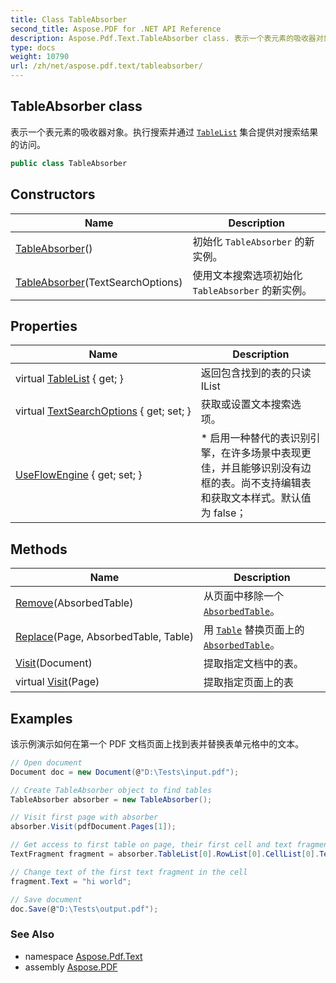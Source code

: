 ```yaml
---
title: Class TableAbsorber
second_title: Aspose.PDF for .NET API Reference
description: Aspose.Pdf.Text.TableAbsorber class. 表示一个表元素的吸收器对象。执行搜索并通过 TableList 集合提供对搜索结果的访问
type: docs
weight: 10790
url: /zh/net/aspose.pdf.text/tableabsorber/
---
```

## TableAbsorber class

表示一个表元素的吸收器对象。执行搜索并通过 [`TableList`](./tablelist/) 集合提供对搜索结果的访问。

```csharp
public class TableAbsorber
```

## Constructors

| Name | Description |
| --- | --- |
| [TableAbsorber](tableabsorber/#constructor)() | 初始化 `TableAbsorber` 的新实例。 |
| [TableAbsorber](tableabsorber/#constructor_1)(TextSearchOptions) | 使用文本搜索选项初始化 `TableAbsorber` 的新实例。 |

## Properties

| Name | Description |
| --- | --- |
| virtual [TableList](../../aspose.pdf.text/tableabsorber/tablelist/) { get; } | 返回包含找到的表的只读 IList |
| virtual [TextSearchOptions](../../aspose.pdf.text/tableabsorber/textsearchoptions/) { get; set; } | 获取或设置文本搜索选项。 |
| [UseFlowEngine](../../aspose.pdf.text/tableabsorber/useflowengine/) { get; set; } | * 启用一种替代的表识别引擎，在许多场景中表现更佳，并且能够识别没有边框的表。尚不支持编辑表和获取文本样式。默认值为 false； |

## Methods

| Name | Description |
| --- | --- |
| [Remove](../../aspose.pdf.text/tableabsorber/remove/)(AbsorbedTable) | 从页面中移除一个 [`AbsorbedTable`](../absorbedtable/)。 |
| [Replace](../../aspose.pdf.text/tableabsorber/replace/)(Page, AbsorbedTable, Table) | 用 [`Table`](../../aspose.pdf/table/) 替换页面上的 [`AbsorbedTable`](../absorbedtable/)。 |
| [Visit](../../aspose.pdf.text/tableabsorber/visit/#visit)(Document) | 提取指定文档中的表。 |
| virtual [Visit](../../aspose.pdf.text/tableabsorber/visit/#visit_1)(Page) | 提取指定页面上的表 |

## Examples

该示例演示如何在第一个 PDF 文档页面上找到表并替换表单元格中的文本。

```csharp
// Open document
Document doc = new Document(@"D:\Tests\input.pdf");

// Create TableAbsorber object to find tables
TableAbsorber absorber = new TableAbsorber();

// Visit first page with absorber
absorber.Visit(pdfDocument.Pages[1]);

// Get access to first table on page, their first cell and text fragments in it
TextFragment fragment = absorber.TableList[0].RowList[0].CellList[0].TextFragments[1];

// Change text of the first text fragment in the cell
fragment.Text = "hi world";

// Save document
doc.Save(@"D:\Tests\output.pdf");  
```

### See Also

* namespace [Aspose.Pdf.Text](../../aspose.pdf.text/)
* assembly [Aspose.PDF](../../)